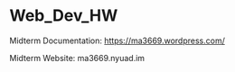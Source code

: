 # Web_Dev_HW

Midterm Documentation: https://ma3669.wordpress.com/

Midterm Website: ma3669.nyuad.im
